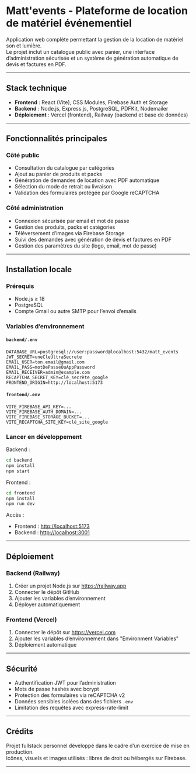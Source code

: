# Matt'events - Plateforme de location de matériel événementiel

Application web complète permettant la gestion de la location de matériel son et lumière.  
Le projet inclut un catalogue public avec panier, une interface d’administration sécurisée et un système de génération automatique de devis et factures en PDF.

---

## Stack technique

- **Frontend** : React (Vite), CSS Modules, Firebase Auth et Storage  
- **Backend** : Node.js, Express.js, PostgreSQL, PDFKit, Nodemailer  
- **Déploiement** : Vercel (frontend), Railway (backend et base de données)  

---

## Fonctionnalités principales

### Côté public

- Consultation du catalogue par catégories  
- Ajout au panier de produits et packs  
- Génération de demandes de location avec PDF automatique  
- Sélection du mode de retrait ou livraison  
- Validation des formulaires protégée par Google reCAPTCHA  

### Côté administration

- Connexion sécurisée par email et mot de passe  
- Gestion des produits, packs et catégories  
- Téléversement d’images via Firebase Storage  
- Suivi des demandes avec génération de devis et factures en PDF  
- Gestion des paramètres du site (logo, email, mot de passe)  

---

## Installation locale

### Prérequis

- Node.js ≥ 18  
- PostgreSQL  
- Compte Gmail ou autre SMTP pour l’envoi d’emails  

### Variables d’environnement

#### `backend/.env`

```
DATABASE_URL=postgresql://user:password@localhost:5432/matt_events
JWT_SECRET=uneCleUltraSecrete
EMAIL_USER=ton.email@gmail.com
EMAIL_PASS=motDePasseOuAppPassword
EMAIL_RECEIVER=admin@example.com
RECAPTCHA_SECRET_KEY=clé_secrète_google
FRONTEND_ORIGIN=http://localhost:5173
```

#### `frontend/.env`

```
VITE_FIREBASE_API_KEY=...
VITE_FIREBASE_AUTH_DOMAIN=...
VITE_FIREBASE_STORAGE_BUCKET=...
VITE_RECAPTCHA_SITE_KEY=clé_site_google
```

### Lancer en développement

Backend :  

```bash
cd backend
npm install
npm start
```

Frontend :  

```bash
cd frontend
npm install
npm run dev
```

Accès :  

- Frontend : <http://localhost:5173>  
- Backend : <http://localhost:3001>  

---

## Déploiement

### Backend (Railway)

1. Créer un projet Node.js sur <https://railway.app>  
2. Connecter le dépôt GitHub  
3. Ajouter les variables d’environnement  
4. Déployer automatiquement  

### Frontend (Vercel)

1. Connecter le dépôt sur <https://vercel.com>  
2. Ajouter les variables d’environnement dans "Environment Variables"  
3. Déploiement automatique  

---

## Sécurité

- Authentification JWT pour l’administration  
- Mots de passe hashés avec bcrypt  
- Protection des formulaires via reCAPTCHA v2  
- Données sensibles isolées dans des fichiers `.env`  
- Limitation des requêtes avec express-rate-limit  

---

## Crédits

Projet fullstack personnel développé dans le cadre d’un exercice de mise en production.  
Icônes, visuels et images utilisés : libres de droit ou hébergés sur Firebase.

---
